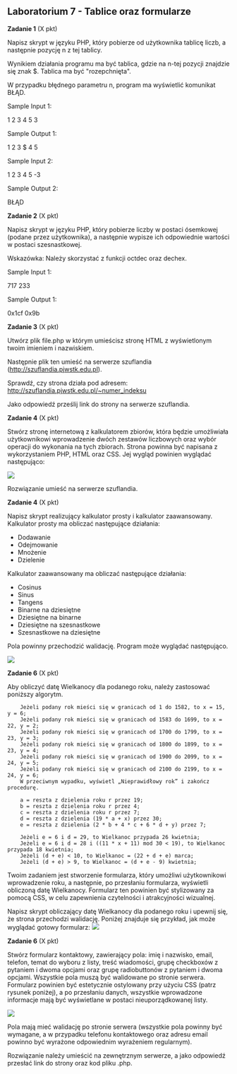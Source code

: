 ## Laboratorium 7 - Tablice oraz formularze
**Zadanie 1** (X pkt)

Napisz skrypt w języku PHP, który pobierze od użytkownika tablicę liczb, a następnie pozycję n z tej tablicy.

Wynikiem działania programu ma być tablica, gdzie na n-tej pozycji znajdzie się znak $. Tablica ma być "rozepchnięta".

W przypadku błędnego parametru n, program ma wyświetlić komunikat BŁĄD.

Sample Input 1:

1 2 3 4 5
3

Sample Output 1:

1 2 3 $ 4 5

Sample Input 2:

1 2 3 4 5
-3

Sample Output 2:

BŁĄD

**Zadanie 2** (X pkt)

Napisz skrypt w języku PHP, który pobierze liczby w postaci ósemkowej (podane przez użytkownika), a następnie wypisze ich odpowiednie wartości w postaci szesnastkowej.

Wskazówka: Należy skorzystać z funkcji octdec oraz dechex.

Sample Input 1:

717 233

Sample Output 1:

0x1cf 0x9b

**Zadanie 3** (X pkt)

Utwórz plik file.php w którym umieścisz stronę HTML z wyświetlonym twoim imieniem i nazwiskiem.

Następnie plik ten umieść na serwerze szuflandia (http://szuflandia.pjwstk.edu.pl).

Sprawdź, czy strona działa pod adresem: http://szuflandia.pjwstk.edu.pl/~numer_indeksu

Jako odpowiedź prześlij link do strony na serwerze szuflandia.

**Zadanie 4** (X pkt)

Stwórz stronę internetową z kalkulatorem zbiorów, która będzie umożliwiała użytkownikowi wprowadzenie dwóch zestawów liczbowych oraz wybór operacji do wykonania na tych zbiorach. Strona powinna być napisana z wykorzystaniem PHP, HTML oraz CSS. Jej wygląd powinien wyglądać następująco:

[![](assets/zad_03.png)](assets/zad_03.png)

Rozwiązanie umieść na serwerze szuflandia.

**Zadanie 4** (X pkt)

Napisz skrypt realizujący kalkulator prosty i kalkulator zaawansowany. Kalkulator prosty ma
obliczać następujące działania:

- Dodawanie
- Odejmowanie
- Mnożenie
- Dzielenie

Kalkulator zaawansowany ma obliczać następujące działania:

- Cosinus
- Sinus
- Tangens
- Binarne na dziesiętne
- Dziesiętne na binarne
- Dziesiętne na szesnastkowe
- Szesnastkowe na dziesiętne

Pola powinny przechodzić walidację. Program może wyglądać następująco.

[![](assets/zad_05.png)](assets/zad_05.png)

**Zadanie 6** (X pkt)

Aby obliczyć datę Wielkanocy dla podanego roku, należy zastosować poniższy algorytm.



        Jeżeli podany rok mieści się w granicach od 1 do 1582, to x = 15, y = 6;
        Jeżeli podany rok mieści się w granicach od 1583 do 1699, to x = 22, y = 2;
        Jeżeli podany rok mieści się w granicach od 1700 do 1799, to x = 23, y = 3;
        Jeżeli podany rok mieści się w granicach od 1800 do 1899, to x = 23, y = 4;
        Jeżeli podany rok mieści się w granicach od 1900 do 2099, to x = 24, y = 5;
        Jeżeli podany rok mieści się w granicach od 2100 do 2199, to x = 24, y = 6;
        W przeciwnym wypadku, wyświetl „Nieprawidłowy rok” i zakończ procedurę.

        a = reszta z dzielenia roku r przez 19;
        b = reszta z dzielenia roku r przez 4;
        c = reszta z dzielenia roku r przez 7;
        d = reszta z dzielenia (19 * a + x) przez 30;
        e = reszta z dzielenia (2 * b + 4 * c + 6 * d + y) przez 7;

        Jeżeli e = 6 i d = 29, to Wielkanoc przypada 26 kwietnia;
        Jeżeli e = 6 i d = 28 i ((11 * x + 11) mod 30 < 19), to Wielkanoc przypada 18 kwietnia;
        Jeżeli (d + e) < 10, to Wielkanoc = (22 + d + e) marca;
        Jeżeli (d + e) > 9, to Wielkanoc = (d + e - 9) kwietnia;



Twoim zadaniem jest stworzenie formularza, który umożliwi użytkownikowi wprowadzenie roku, a następnie, po przesłaniu formularza, wyświetli obliczoną datę Wielkanocy. Formularz ten powinien być stylizowany za pomocą CSS, w celu zapewnienia czytelności i atrakcyjności wizualnej.




Napisz skrypt obliczający datę Wielkanocy dla podanego roku i upewnij się, że strona przechodzi walidację. Poniżej znajduje się przykład, jak może wyglądać gotowy formularz:
[![](assets/zad_06.png)](assets/zad_06.png)

**Zadanie 6** (X pkt)

Stwórz formularz kontaktowy, zawierający pola: imię i nazwisko, email, telefon, temat do wyboru z listy, treść wiadomości, grupę checkboxów z pytaniem i dwoma opcjami oraz grupę radiobuttonów z pytaniem i dwoma opcjami. Wszystkie pola muszą być walidowane po stronie serwera. Formularz powinien być estetycznie ostylowany przy użyciu CSS (patrz rysunek poniżej), a po przesłaniu danych, wszystkie wprowadzone informacje mają być wyświetlane w postaci nieuporządkowanej listy.

[![](assets/zad_07.png)](assets/zad_07.png)

Pola mają mieć walidację po stronie serwera (wszystkie pola powinny być wymagane, a w przypadku telefonu kontaktowego oraz adresu email powinno być wyrażone odpowiednim wyrażeniem regularnym).

Rozwiązanie należy umieścić na zewnętrznym serwerze, a jako odpowiedź przesłać link do strony oraz kod pliku .php.